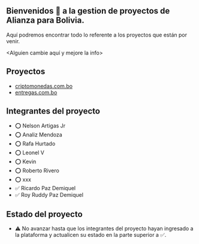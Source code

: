 ## Bienvenidos 👋 a la gestion de proyectos de Alianza para Bolivia.

Aquí podremos encontrar todo lo referente a los proyectos que están por venir.

<Alguien cambie aquí y mejore la info>

## Proyectos

- [criptomonedas.com.bo](https://github.com/AlianzaPorBolivia/criptomonedas.com.bo/wiki)
- [entregas.com.bo](https://github.com/AlianzaPorBolivia/entegas.com.bo/wiki)

## Integrantes del proyecto

- ⭕ Nelson Artigas Jr 
- ⭕ Analiz Mendoza
- ⭕ Rafa Hurtado
- ⭕ Leonel V
- ⭕ Kevin
- ⭕ Roberto Rivero
- ⭕ xxx
- ✅ Ricardo Paz Demiquel 
- ✅ Roy Ruddy Paz Demiquel

## Estado del proyecto

- ⚠️ No avanzar hasta que los integrantes del proyecto hayan ingresado a la plataforma y actualicen su estado en la parte superior a ✅.

